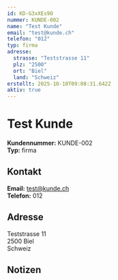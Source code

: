 ```yaml
---
id: KD-G3xXEs9O
nummer: KUNDE-002
name: "Test Kunde"
email: "test@kunde.ch"
telefon: "012"
typ: firma
adresse:
  strasse: "Teststrasse 11"
  plz: "2500"
  ort: "Biel"
  land: "Schweiz"
erstellt: 2025-10-10T09:08:31.642Z
aktiv: true
---
```


# Test Kunde

**Kundennummer:** KUNDE-002  
**Typ:** firma

## Kontakt

**Email:** test@kunde.ch  
**Telefon:** 012

## Adresse

Teststrasse 11  
2500 Biel  
Schweiz

## Notizen


